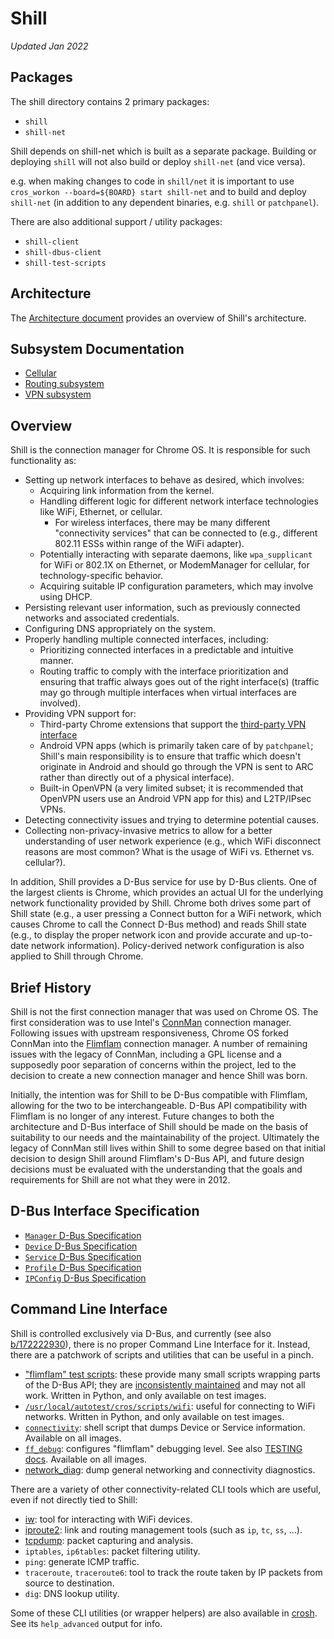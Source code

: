 # Shill
*Updated Jan 2022*

## Packages

The shill directory contains 2 primary packages:

*   `shill`
*   `shill-net`

Shill depends on shill-net which is built as a separate package. Building or
deploying `shill` will not also build or deploy `shill-net` (and vice versa).

e.g. when making changes to code in `shill/net` it is important to use
`cros_workon --board=${BOARD} start shill-net` and to build and deploy
`shill-net` (in addition to any dependent binaries, e.g. `shill` or
`patchpanel`).


There are also additional support / utility packages:

*   `shill-client`
*   `shill-dbus-client`
*   `shill-test-scripts`

## Architecture

The [Architecture document](doc/architecture.md) provides an overview of Shill's
architecture.

## Subsystem Documentation

*   [Cellular](doc/cellular.md)
*   [Routing subsystem](doc/routing.md)
*   [VPN subsystem](doc/vpn.md)

## Overview

Shill is the connection manager for Chrome OS. It is responsible for such
functionality as:

*   Setting up network interfaces to behave as desired, which involves:
    *   Acquiring link information from the kernel.
    *   Handling different logic for different network interface technologies
        like WiFi, Ethernet, or cellular.
        *   For wireless interfaces, there may be many different "connectivity
            services" that can be connected to (e.g., different 802.11 ESSs
            within range of the WiFi adapter).
    *   Potentially interacting with separate daemons, like `wpa_supplicant` for
        WiFi or 802.1X on Ethernet, or ModemManager for cellular, for
        technology-specific behavior.
    *   Acquiring suitable IP configuration parameters, which may involve using
        DHCP.
*   Persisting relevant user information, such as previously connected networks
    and associated credentials.
*   Configuring DNS appropriately on the system.
*   Properly handling multiple connected interfaces, including:
    *    Prioritizing connected interfaces in a predictable and intuitive
         manner.
    *    Routing traffic to comply with the interface prioritization and
         ensuring that traffic always goes out of the right interface(s)
         (traffic may go through multiple interfaces when virtual interfaces are
         involved).
*   Providing VPN support for:
    *    Third-party Chrome extensions that support the [third-party VPN
         interface](doc/thirdpartyvpn-api.txt)
    *    Android VPN apps (which is primarily taken care of by `patchpanel`;
         Shill's main responsibility is to ensure that traffic which doesn't
         originate in Android and should go through the VPN is sent to ARC
         rather than directly out of a physical interface).
    *    Built-in OpenVPN (a very limited subset; it is recommended that OpenVPN
         users use an Android VPN app for this) and L2TP/IPsec VPNs.
*   Detecting connectivity issues and trying to determine potential causes.
*   Collecting non-privacy-invasive metrics to allow for a better understanding
    of user network experience (e.g., which WiFi disconnect reasons are most
    common? What is the usage of WiFi vs. Ethernet vs. cellular?).

In addition, Shill provides a D-Bus service for use by D-Bus clients. One of the
largest clients is Chrome, which provides an actual UI for the underlying
network functionality provided by Shill. Chrome both drives some part of Shill
state (e.g., a user pressing a Connect button for a WiFi network, which causes
Chrome to call the Connect D-Bus method) and reads Shill state (e.g., to
display the proper network icon and provide accurate and up-to-date network
information). Policy-derived network configuration is also applied to Shill
through Chrome.

## Brief History

Shill is not the first connection manager that was used on Chrome OS. The first
consideration was to use Intel's [ConnMan] connection manager. Following issues
with upstream responsiveness, Chrome OS forked ConnMan into the [Flimflam]
connection manager. A number of remaining issues with the legacy of ConnMan,
including a GPL license and a supposedly poor separation of concerns within the
project, led to the decision to create a new connection manager and hence Shill
was born.

Initially, the intention was for Shill to be D-Bus compatible with Flimflam,
allowing for the two to be interchangeable. D-Bus API compatibility with
Flimflam is no longer of any interest. Future changes to both the architecture
and D-Bus interface of Shill should be made on the basis of suitability to our
needs and the maintainability of the project. Ultimately the legacy of ConnMan
still lives within Shill to some degree based on that initial decision to design
Shill around Flimflam's D-Bus API, and future design decisions must be evaluated
with the understanding that the goals and requirements for Shill are not what
they were in 2012.

## D-Bus Interface Specification

*   [`Manager` D-Bus Specification](doc/manager-api.txt)
*   [`Device` D-Bus Specification](doc/device-api.txt)
*   [`Service` D-Bus Specification](doc/service-api.txt)
*   [`Profile` D-Bus Specification](doc/profile-api.txt)
*   [`IPConfig` D-Bus Specification](doc/ipconfig-api.txt)

## Command Line Interface

Shill is controlled exclusively via D-Bus, and currently (see also
[b/172222930](https://issuetracker.google.com/172222930)), there is no proper
Command Line Interface for it. Instead, there are a patchwork of scripts and
utilities that can be useful in a pinch.

*   ["flimflam" test scripts](test-scripts/): these provide many small scripts
    wrapping parts of the D-Bus API; they are [inconsistently
    maintained](https://issuetracker.google.com/172228096) and may not all
    work. Written in Python, and only available on test images.
*   [`/usr/local/autotest/cros/scripts/wifi`](https://chromium.googlesource.com/chromiumos/third_party/autotest/+/HEAD/client/cros/scripts/wifi):
    useful for connecting to WiFi networks. Written in Python, and only available on test images.
*   [`connectivity`](../modem-utilities/connectivity): shell script that dumps
    Device or Service information. Available on all images.
*   [`ff_debug`](bin/ff_debug): configures "flimflam" debugging level. See also
    [TESTING docs](TESTING.md#verbose-messages). Available on all images.
*   [network_diag](../crosh/network_diag): dump general networking and
    connectivity diagnostics.

There are a variety of other connectivity-related CLI tools which are useful,
even if not directly tied to Shill:

*   [iw](https://wireless.wiki.kernel.org/en/users/documentation/iw): tool for
    interacting with WiFi devices.
*   [iproute2](https://wiki.linuxfoundation.org/networking/iproute2): link and
    routing management tools (such as `ip`, `tc`, `ss`, ...).
*   [tcpdump](https://www.tcpdump.org/): packet capturing and analysis.
*   `iptables`, `ip6tables`: packet filtering utility.
*   `ping`: generate ICMP traffic.
*   `traceroute`, `traceroute6`: tool to track the route taken by IP packets from source to destination.
*   `dig`: DNS lookup utility.

Some of these CLI utilities (or wrapper helpers) are also available in
[crosh](../crosh). See its `help_advanced` output for info.


[ConnMan]: https://git.kernel.org/pub/scm/network/connman/connman.git/
[Flimflam]: https://chromium.googlesource.com/chromiumos/platform/flimflam
